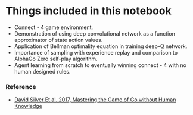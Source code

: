 # Things included in this notebook
* Connect - 4 game environment.
* Demonstration of using deep convolutional network as a function approximator of state action values.
* Application of Bellman optimality equation in training deep-Q network.
* Importance of sampling with experience replay and comparison to AlphaGo Zero self-play algorithm.
* Agent learning from scratch to eventually winning connect - 4 with no human designed rules.

### Reference
* [David Silver Et al. 2017, Mastering the Game of Go without Human Knowledge](https://discovery.ucl.ac.uk/id/eprint/10045895/1/agz_unformatted_nature.pdf)

